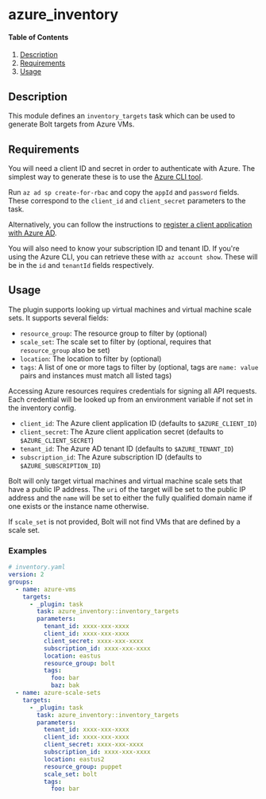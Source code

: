 # azure_inventory

#### Table of Contents

1. [Description](#description)
2. [Requirements](#requirements)
3. [Usage](#usage)

## Description

This module defines an `inventory_targets` task which can be used to generate Bolt targets from Azure VMs.

## Requirements

You will need a client ID and secret in order to authenticate with Azure. The simplest way to generate these is to use the [Azure CLI tool](https://docs.microsoft.com/en-us/cli/azure/install-azure-cli).

Run `az ad sp create-for-rbac` and copy the `appId` and `password` fields. These correspond to the `client_id` and `client_secret` parameters to the task.

Alternatively, you can follow the instructions to [register a client application with Azure AD](https://docs.microsoft.com/en-us/rest/api/azure/#register-your-client-application-with-azure-ad).

You will also need to know your subscription ID and tenant ID. If you're using the Azure CLI, you can retrieve these with `az account show`. These will be in the `id` and `tenantId` fields respectively.

## Usage

The plugin supports looking up virtual machines and virtual machine scale sets. It supports several fields:

- `resource_group`: The resource group to filter by (optional)
- `scale_set`: The scale set to filter by (optional, requires that `resource_group` also be set)
- `location`: The location to filter by (optional)
- `tags`: A list of one or more tags to filter by (optional, tags are `name: value` pairs and instances must match all listed tags)

Accessing Azure resources requires credentials for signing all API requests. Each credential will be looked up from an environment variable if not set in the inventory config.

- `client_id`: The Azure client application ID (defaults to `$AZURE_CLIENT_ID`)
- `client_secret`: The Azure client application secret (defaults to `$AZURE_CLIENT_SECRET`)
- `tenant_id`: The Azure AD tenant ID (defaults to `$AZURE_TENANT_ID`)
- `subscription_id`: The Azure subscription ID (defaults to `$AZURE_SUBSCRIPTION_ID`)

Bolt will only target virtual machines and virtual machine scale sets that have a public IP address. The `uri` of the target will be set to the public IP address and the `name` will be set to either the fully qualified domain name if one exists or the instance name otherwise.

If `scale_set` is not provided, Bolt will not find VMs that are defined by a scale set.

### Examples

```yaml
# inventory.yaml
version: 2
groups:
  - name: azure-vms
    targets:
      - _plugin: task
        task: azure_inventory::inventory_targets
        parameters:
          tenant_id: xxxx-xxx-xxxx
          client_id: xxxx-xxx-xxxx
          client_secret: xxxx-xxx-xxxx
          subscription_id: xxxx-xxx-xxxx
          location: eastus
          resource_group: bolt
          tags:
            foo: bar
            baz: bak
  - name: azure-scale-sets
    targets:
      - _plugin: task
        task: azure_inventory::inventory_targets
        parameters:
          tenant_id: xxxx-xxx-xxxx
          client_id: xxxx-xxx-xxxx
          client_secret: xxxx-xxx-xxxx
          subscription_id: xxxx-xxx-xxxx
          location: eastus2
          resource_group: puppet
          scale_set: bolt
          tags:
            foo: bar
```
